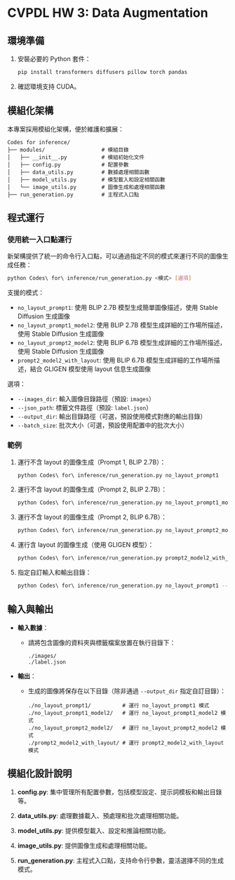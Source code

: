 # CVPDL HW 3: Data Augmentation

## 環境準備
1. 安裝必要的 Python 套件：
   ```bash
   pip install transformers diffusers pillow torch pandas
   ```

2. 確認環境支持 CUDA。

## 模組化架構

本專案採用模組化架構，便於維護和擴展：

```
Codes for inference/
├── modules/                  # 模組目錄
│   ├── __init__.py           # 模組初始化文件
│   ├── config.py             # 配置參數
│   ├── data_utils.py         # 數據處理相關函數
│   ├── model_utils.py        # 模型載入和設定相關函數
│   └── image_utils.py        # 圖像生成和處理相關函數
├── run_generation.py         # 主程式入口點
```

## 程式運行

### 使用統一入口點運行

新架構提供了統一的命令行入口點，可以通過指定不同的模式來運行不同的圖像生成任務：

```bash
python Codes\ for\ inference/run_generation.py <模式> [選項]
```

支援的模式：
- `no_layout_prompt1`: 使用 BLIP 2.7B 模型生成簡單圖像描述，使用 Stable Diffusion 生成圖像
- `no_layout_prompt1_model2`: 使用 BLIP 2.7B 模型生成詳細的工作場所描述，使用 Stable Diffusion 生成圖像
- `no_layout_prompt2_model2`: 使用 BLIP 6.7B 模型生成詳細的工作場所描述，使用 Stable Diffusion 生成圖像
- `prompt2_model2_with_layout`: 使用 BLIP 6.7B 模型生成詳細的工作場所描述，結合 GLIGEN 模型使用 layout 信息生成圖像

選項：
- `--images_dir`: 輸入圖像目錄路徑（預設: `images`）
- `--json_path`: 標籤文件路徑（預設: `label.json`）
- `--output_dir`: 輸出目錄路徑（可選，預設使用模式對應的輸出目錄）
- `--batch_size`: 批次大小（可選，預設使用配置中的批次大小）

### 範例

1. 運行不含 layout 的圖像生成（Prompt 1, BLIP 2.7B）：
   ```bash
   python Codes\ for\ inference/run_generation.py no_layout_prompt1
   ```

2. 運行不含 layout 的圖像生成（Prompt 2, BLIP 2.7B）：
   ```bash
   python Codes\ for\ inference/run_generation.py no_layout_prompt1_model2
   ```

3. 運行不含 layout 的圖像生成（Prompt 2, BLIP 6.7B）：
   ```bash
   python Codes\ for\ inference/run_generation.py no_layout_prompt2_model2
   ```

4. 運行含 layout 的圖像生成（使用 GLIGEN 模型）：
   ```bash
   python Codes\ for\ inference/run_generation.py prompt2_model2_with_layout
   ```

5. 指定自訂輸入和輸出目錄：
   ```bash
   python Codes\ for\ inference/run_generation.py no_layout_prompt1 --images_dir my_images --json_path my_labels.json --output_dir my_output
   ```

## 輸入與輸出

- **輸入數據**：
  - 請將包含圖像的資料夾與標籤檔案放置在執行目錄下：
    ```
    ./images/
    ./label.json
    ```

- **輸出**：
  - 生成的圖像將保存在以下目錄（除非通過 `--output_dir` 指定自訂目錄）：
    ```
    ./no_layout_prompt1/          # 運行 no_layout_prompt1 模式
    ./no_layout_prompt1_model2/   # 運行 no_layout_prompt1_model2 模式
    ./no_layout_prompt2_model2/   # 運行 no_layout_prompt2_model2 模式
    ./prompt2_model2_with_layout/ # 運行 prompt2_model2_with_layout 模式
    ```

## 模組化設計說明

1. **config.py**: 集中管理所有配置參數，包括模型設定、提示詞模板和輸出目錄等。

2. **data_utils.py**: 處理數據載入、預處理和批次處理相關功能。

3. **model_utils.py**: 提供模型載入、設定和推論相關功能。

4. **image_utils.py**: 提供圖像生成和處理相關功能。

5. **run_generation.py**: 主程式入口點，支持命令行參數，靈活選擇不同的生成模式。
